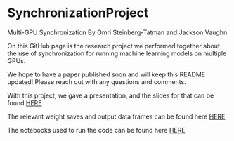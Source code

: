 # SynchronizationProject
Multi-GPU Synchronization
By Omri Steinberg-Tatman and Jackson Vaughn

On this GitHub page is the research project we performed together about the use of synchronization for running machine learning models on multiple GPUs.

We hope to have a paper published soon and will keep this README updated! 
Please reach out with any questions and comments.

With this project, we gave a presentation, and the slides for that can be found [HERE](https://github.com/wzardomri/SynchronizationProject/blob/main/ProjectPresentation.pdf)

The relevant weight saves and output data frames can be found here [HERE](https://github.com/wzardomri/SynchronizationProject/tree/main/SaveData)

The notebooks used to run the code can be found here [HERE](https://github.com/wzardomri/SynchronizationProject/tree/main/Notebooks)
